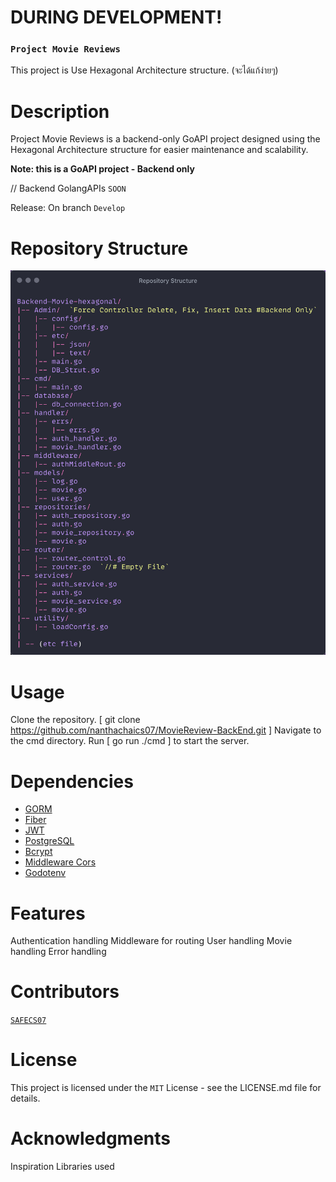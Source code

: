 # DURING DEVELOPMENT!

### `Project Movie Reviews`

This project is Use Hexagonal Architecture structure. (จะได้แก้ง่ายๆ)

# Description
Project Movie Reviews is a backend-only GoAPI project designed using the Hexagonal Architecture structure for easier maintenance and scalability.

**Note: this is a GoAPI project - Backend only**

// Backend GolangAPIs `SOON`

Release: On branch `Develop`

# Repository Structure

![Screenshot](./image/Repository%20Structure.png)

# Usage
Clone the repository.
[ git clone https://github.com/nanthachaics07/MovieReview-BackEnd.git ]
Navigate to the cmd directory.
Run [ go run ./cmd ] to start the server.

# Dependencies
- [GORM](https://gorm.io/)
- [Fiber](https://fibergo.com/)
- [JWT](https://github.com/appleboy/gin-jwt)
- [PostgreSQL](https://www.postgresql.org/)
- [Bcrypt](https://pkg.go.dev/golang.org/x/crypto/bcrypt)
- [Middleware Cors]("https://github.com/rs/cors")
- [Godotenv](https://github.com/joho/godotenv)

# Features
Authentication handling
Middleware for routing
User handling
Movie handling
Error handling

# Contributors
[`SAFECS07`](https://github.com/nanthachaics07)

# License
This project is licensed under the `MIT` License - see the LICENSE.md file for details.

# Acknowledgments
Inspiration
Libraries used

